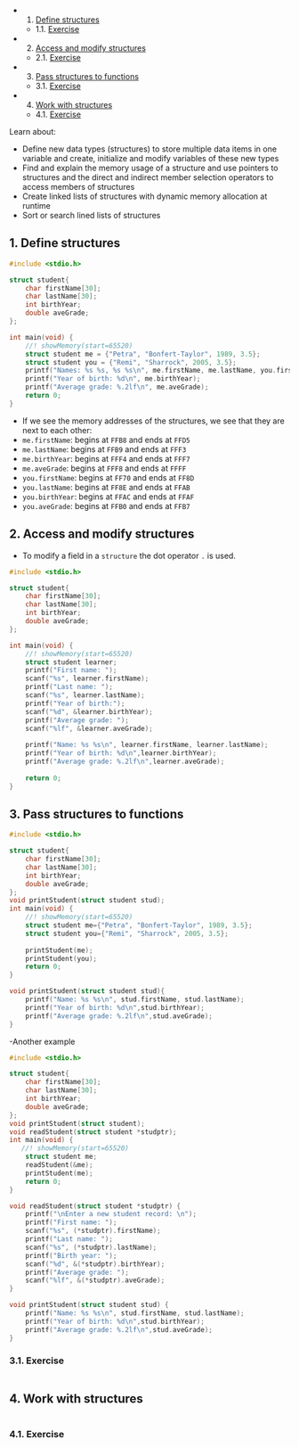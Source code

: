 <!-- vscode-markdown-toc -->
* 1. [Define structures](#Definestructures)
	* 1.1. [Exercise](#Exercise)
* 2. [Access and modify structures](#Accessandmodifystructures)
	* 2.1. [Exercise](#Exercise-1)
* 3. [Pass structures to functions](#Passstructurestofunctions)
	* 3.1. [Exercise](#Exercise-1)
* 4. [Work with structures](#Workwithstructures)
	* 4.1. [Exercise](#Exercise-1)

<!-- vscode-markdown-toc-config
	numbering=true
	autoSave=true
	/vscode-markdown-toc-config -->
<!-- /vscode-markdown-toc -->

Learn about:
- Define new data types (structures) to store multiple data items in one variable and create, initialize and modify variables of these new types
- Find and explain the memory usage of a structure and use pointers to structures and the direct and indirect member selection operators to access members of structures
- Create linked lists of structures with dynamic memory allocation at runtime
- Sort or search lined lists of structures

##  1. <a name='Definestructures'></a>Define structures
``` c
#include <stdio.h>

struct student{
    char firstName[30];
    char lastName[30];
    int birthYear;
    double aveGrade;
};

int main(void) {
	//! showMemory(start=65520)
    struct student me = {"Petra", "Bonfert-Taylor", 1989, 3.5};
    struct student you = {"Remi", "Sharrock", 2005, 3.5};
    printf("Names: %s %s, %s %s\n", me.firstName, me.lastName, you.firstName, you.lastName);
    printf("Year of birth: %d\n", me.birthYear);
    printf("Average grade: %.2lf\n", me.aveGrade);
	return 0;
}
```
- If we see the memory addresses of the structures, we see that they are next to each other:
- `me.firstName`: begins at `FFB8` and ends at `FFD5`
- `me.lastName`: begins at `FFB9` and ends at `FFF3`
- `me.birthYear`: begins at `FFF4` and ends at `FFF7`
- `me.aveGrade`: begins at `FFF8` and ends at `FFFF`
- `you.firstName`: begins at `FF70` and ends at `FF8D`
- `you.lastName`: begins at `FF8E` and ends at `FFAB`
- `you.birthYear`: begins at `FFAC` and ends at `FFAF`
- `you.aveGrade`: begins at `FFB0` and ends at `FFB7`

##  2. <a name='Accessandmodifystructures'></a>Access and modify structures
- To modify a field in a `structure` the dot operator `.` is used.


``` c
#include <stdio.h>

struct student{
	char firstName[30];
	char lastName[30];
	int birthYear;
	double aveGrade;
};

int main(void) {
    //! showMemory(start=65520)
    struct student learner;
    printf("First name: ");
    scanf("%s", learner.firstName);
    printf("Last name: ");
    scanf("%s", learner.lastName);
    printf("Year of birth:");
    scanf("%d", &learner.birthYear);
    printf("Average grade: ");
    scanf("%lf", &learner.aveGrade);
    
    printf("Name: %s %s\n", learner.firstName, learner.lastName);
	printf("Year of birth: %d\n",learner.birthYear);
	printf("Average grade: %.2lf\n",learner.aveGrade);
    
	return 0;
}
```

##  3. <a name='Passstructurestofunctions'></a>Pass structures to functions

``` c
#include <stdio.h>

struct student{
	char firstName[30];
	char lastName[30];
	int birthYear;
	double aveGrade;
};
void printStudent(struct student stud);
int main(void) {
	//! showMemory(start=65520)
	struct student me={"Petra", "Bonfert-Taylor", 1989, 3.5};
	struct student you={"Remi", "Sharrock", 2005, 3.5};
	
	printStudent(me);
	printStudent(you);
	return 0;
}

void printStudent(struct student stud){
    printf("Name: %s %s\n", stud.firstName, stud.lastName);
	printf("Year of birth: %d\n",stud.birthYear);
	printf("Average grade: %.2lf\n",stud.aveGrade);
}
```
-Another example
``` c
#include <stdio.h>

struct student{
	char firstName[30];
	char lastName[30];
	int birthYear;
	double aveGrade;
};
void printStudent(struct student);
void readStudent(struct student *studptr);
int main(void) {
   //! showMemory(start=65520)
    struct student me;
    readStudent(&me);
    printStudent(me);
	return 0;
}

void readStudent(struct student *studptr) {
    printf("\nEnter a new student record: \n");
    printf("First name: ");
    scanf("%s", (*studptr).firstName);
    printf("Last name: ");
    scanf("%s", (*studptr).lastName);
    printf("Birth year: ");
    scanf("%d", &(*studptr).birthYear);
    printf("Average grade: ");
    scanf("%lf", &(*studptr).aveGrade);
}

void printStudent(struct student stud) {
    printf("Name: %s %s\n", stud.firstName, stud.lastName);
	printf("Year of birth: %d\n",stud.birthYear);
	printf("Average grade: %.2lf\n",stud.aveGrade);
}
```
###  3.1. <a name='Exercise-1'></a>Exercise
``` c
```
##  4. <a name='Workwithstructures'></a>Work with structures
``` c

```

###  4.1. <a name='Exercise-1'></a>Exercise
``` c
```